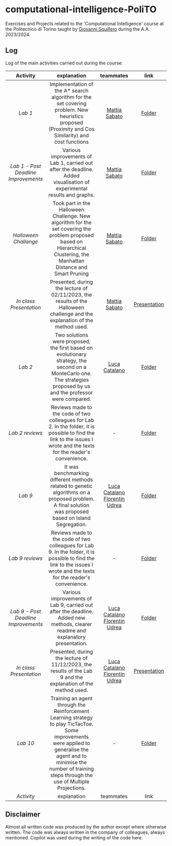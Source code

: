 # computational-intelligence-PoliTO
Exercises and Projects related to the 'Computational Intelligence' course at the Politecnico di Torino taught by [Giovanni Squillero](https://github.com/squillero) during the A.A. 2023/2024.

## Log
Log of the main activities carried out during the course: 

|               **Activity**              |                                                                            **explanation**                                                                            |              **teammates**              |                                                                       **link**                                                                       |
|:--------------------------------------------:|:--------------------------------------------------------------------------------------------------------------------------------------------------------------------------:|:--------------------------------------------:|:---------------------------------------------------------------------------------------------------------------------------------------------------------:|
|                *Lab 1*                |             Implementation of the A* search  algorithm for the set covering problem. New heuristics proposed (Proximity and Cos Similarity) and cost functions             | [Mattia Sabato](https://github.com/Mattizza) |                    [Folder](https://github.com/ClaudioSavelli/computational-intelligence-PoliTO/tree/main/Laboratory%20Activities/Lab1)                   |
| *Lab 1 - Post  Deadline Improvements* |                           Various improvements of Lab 1, carried out after the deadline.  Added visualisation of experimental results and graphs.                          | [Mattia Sabato](https://github.com/Mattizza) | [Folder](https://github.com/ClaudioSavelli/computational-intelligence-PoliTO/tree/main/Laboratory%20Activities/Lab1%20-%20post%20deadline%20improvements) |
|         *Halloween Challange*         | Took part in the Halloween Challenge. New  algorithm for the set covering the problem proposed based on Hierarchical Clustering,  the Manhattan Distance and Smart Pruning | [Mattia Sabato](https://github.com/Mattizza) |             [Folder]( https://github.com/ClaudioSavelli/computational-intelligence-PoliTO/tree/main/Other%20Activities/Halloween%20Challange)             |
|        *In class Presentation*        |                       Presented, during the lecture of 02/11/2023,  the results of the Halloween challenge and  the explanation of the method used.                        | [Mattia Sabato](https://github.com/Mattizza) |              [Presentation](https://github.com/ClaudioSavelli/computational-intelligence-PoliTO/tree/main/Other%20Activities/Halloween%20Challange)             |
|               *Lab 2*              |                                                                                 Two solutions were proposed, the first based on evolutionary strategy, the second on a MonteCarlo one. The strategies proposed by us and the professor were compared.                                                                                |                   [Luca Catalano](https://github.com/LucaCatalano13)                  |                                                                            [Folder](https://github.com/ClaudioSavelli/computational-intelligence-PoliTO/tree/main/Laboratory%20Activities/Lab2)                                                                           |
|               *Lab 2 reviews*              |                                                                                 Reviews made to the code of two colleagues for Lab 2. In the folder, it is possible to find the link to the issues I wrote and the texts for the reader's convenience.                                                                                |                   -                  |                                                                            [Folder](https://github.com/ClaudioSavelli/computational-intelligence-PoliTO/tree/main/Other%20Activities/Reviews/Lab2%20reviews)                                                                               |
|               *Lab 9*              |                                                                                 It was benchmarking different methods related to genetic algorithms on a proposed problem. A final solution was proposed based on Island Segregation.                                                                                |                   [Luca Catalano](https://github.com/LucaCatalano13) [Florentin Udrea](https://github.com/florentin1304)                  |                                                                            [Folder](https://github.com/ClaudioSavelli/computational-intelligence-PoliTO/tree/main/Laboratory%20Activities/Lab9)  
|               *Lab 9 reviews*              |                                                                                 Reviews made to the code of two colleagues for Lab 9. In the folder, it is possible to find the link to the issues I wrote and the texts for the reader's convenience.                                                                                |                   -                  |                                                                            [Folder](https://github.com/ClaudioSavelli/computational-intelligence-PoliTO/tree/main/Other%20Activities/Reviews/Lab9%20reviews)          
| *Lab 9 - Post  Deadline Improvements* |                           Various improvements of Lab 9, carried out after the deadline.  Added new methods, clearer readme and explanatory presentation.                          | [Luca Catalano](https://github.com/LucaCatalano13) [Florentin Udrea](https://github.com/florentin1304) | [Folder](https://github.com/ClaudioSavelli/computational-intelligence-PoliTO/tree/main/Laboratory%20Activities/Lab9%20-%20post%20deadline%20improvements) |      
|        *In class Presentation*        |                       Presented, during the lecture of 11/12/2023,  the results of the Lab 9 and  the explanation of the method used.                        | [Luca Catalano](https://github.com/LucaCatalano13) [Florentin Udrea](https://github.com/florentin1304) |              [Presentation](https://github.com/ClaudioSavelli/computational-intelligence-PoliTO/tree/main/Laboratory%20Activities/Lab9%20-%20post%20deadline%20improvements/Presentation)             |                                                
*Lab 10*              |                                                                                 Training an agent through the Reinforcement Learning strategy to play TicTacToe. Some improvements were applied to generalise the agent and to minimise the number of training steps through the use of Multiple Projections.                                                                                |                   -                  |                                                                            [Folder](https://github.com/ClaudioSavelli/computational-intelligence-PoliTO/tree/main/Laboratory%20Activities/Lab10) 
*Activity*              |                                                                                 explanation                                                                                |                   teammates                  |                                                                            link 

## Disclaimer 

Almost all written code was produced by the author except where otherwise written. The code was always written in the company of colleagues, always mentioned. Copilot was used during the writing of the code here. 